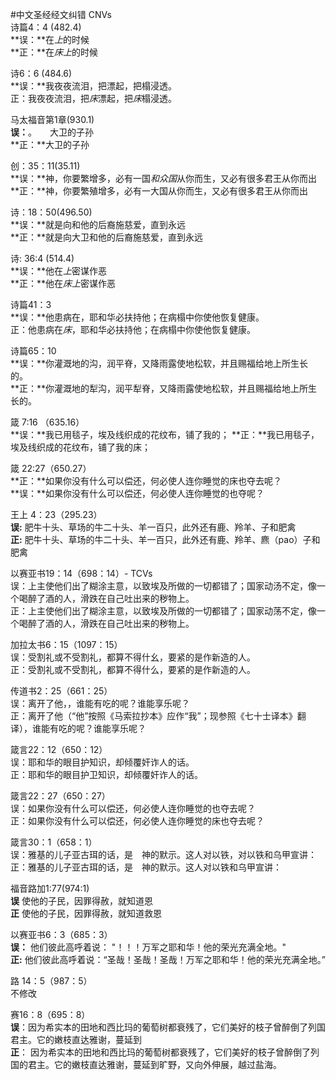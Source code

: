 #中文圣经经文纠错
CNVs  
诗篇4：4 (482.4)  
**误：**在*上*的时候   
**正：**在*床上*的时候


诗6：6 (484.6)  
**误：**我夜夜流泪，把漂起，把榻浸透。    
正：我夜夜流泪，把*床*漂起，把*床*榻浸透。

马太福音第1章(930.1)  
**误：**。　　大卫的子孙  
**正：**大卫的子孙

创：35：11(35.11)   
**误：**神，你要繁增多，必有一国*和众国*从你而生，又必有很多君王从你而出    
**正：**神，你要繁殖增多，必有一大国从你而生，又必有很多君王从你而出

诗：18：50(496.50)  
**误：**就是向和他的后裔施慈爱，直到永远   
**正：**就是向大卫和他的后裔施慈爱，直到永远


诗: 36:4 (514.4)   
**误：**他在*上*密谋作恶    
**正：**他在*床上*密谋作恶   

诗篇41：3  
**误：**他患病在，耶和华必扶持他；在病榻中你使他恢复健康。  
正：他患病在*床*，耶和华必扶持他；在病榻中你使他恢复健康。

诗篇65：10  
**误：**你灌溉地的沟，润平脊，又降雨露使地松软，并且赐福给地上所生长的。  
**正：**你灌溉地的犁沟，润平犁脊，又降雨露使地松软，并且赐福给地上所生长的。

箴 7:16 （635.16）   
**误：**我已用毯子，埃及线织成的花纹布，铺了我的；
**正：**我已用毯子，埃及线织成的花纹布，铺了我的床；  

箴 22:27（650.27）  
**正：**如果你没有什么可以偿还，何必使人连你睡觉的床也夺去呢？  
**误：**如果你没有什么可以偿还，何必使人连你睡觉的也夺呢？

王上 4：23（295.23）  
**误:** 肥牛十头、草场的牛二十头、羊一百只，此外还有鹿、羚羊、子和肥禽  
**正:** 肥牛十头、草场的牛二十头、羊一百只，此外还有鹿、羚羊、麃（pao）子和肥禽  

以赛亚书19：14（698：14）- TCVs   
误：上主使他们出了糊涂主意，以致埃及所做的一切都错了；国家动汤不定，像一个喝醉了酒的人，滑跌在自己吐出来的秽物上。  
正：上主使他们出了糊涂主意，以致埃及所做的一切都错了；国家动荡不定，像一个喝醉了酒的人，滑跌在自己吐出来的秽物上。  

加拉太书6：15（1097：15）  
误：受割礼或不受割礼，都算不得什幺，要紧的是作新造的人。  
正：受割礼或不受割礼，都算不得什么，要紧的是作新造的人。  

传道书2：25（661：25）  
误：离开了他，，谁能有吃的呢？谁能享乐呢？  
正：离开了他（“他”按照《马索拉抄本》应作“我”；现参照《七十士译本》翻译），谁能有吃的呢？谁能享乐呢？   

箴言22：12（650：12）  
误：耶和华的眼目护知识，却倾覆奸诈人的话。  
正：耶和华的眼目护卫知识，却倾覆奸诈人的话。  

箴言22：27（650：27）  
误：如果你没有什么可以偿还，何必使人连你睡觉的也夺去呢？  
正：如果你没有什么可以偿还，何必使人连你睡觉的床也夺去呢？  

箴言30：1（658：1）  
误：雅基的儿子亚古珥的话，是　神的默示。这人对以铁，对以铁和乌甲宣讲：  
正：雅基的儿子亚古珥的话，是　神的默示。这人对以铁和乌甲宣讲：  

福音路加1:77(974:1)    
**误**  使他的子民，因罪得赦，就知道恩    
**正**   使他的子民，因罪得赦，就知道救恩 


以赛亚书6：3（685：3）  
**误：** 他们彼此高呼着说： "！！！万军之耶和华！他的荣光充满全地。"  
**正:** 他们彼此高呼着说：“圣哉！圣哉！圣哉！万军之耶和华！他的荣光充满全地。”  

路 14：5（987：5）  
不修改  

赛16：8（695：8）  
**误**：因为希实本的田地和西比玛的葡萄树都衰残了，它们美好的枝子曾醉倒了列国君主。它的嫩枝直达雅谢，蔓延到  
**正**： 因为希实本的田地和西比玛的葡萄树都衰残了，它们美好的枝子曾醉倒了列国的君主。它的嫩枝直达雅谢，蔓延到旷野，又向外伸展，越过盐海。  
